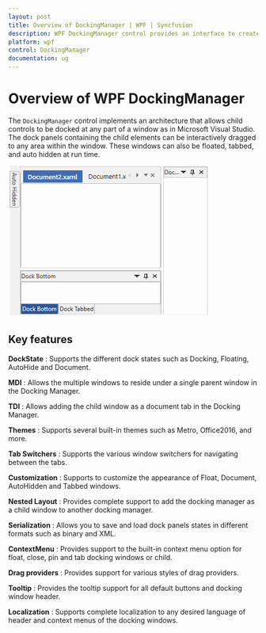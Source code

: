 ```yaml
---
layout: post
title: Overview of DockingManager | WPF | Syncfusion
description: WPF DockingManager control provides an interface to create a Visual Studio-like dock windows and provides the floating panels, autohide, and tabbed documents.
platform: wpf
control: DockingManager
documentation: ug
---
```


# Overview of WPF DockingManager

The `DockingManager` control implements an architecture that allows child controls to be docked at any part of a window as in Microsoft Visual Studio. The dock panels containing the child elements can be interactively dragged to any area within the window. These windows can also be floated, tabbed, and auto hidden at run time.

![Overview of WPF Docking Manger control](Overview_images/wpf-docking-overview.png)

## Key features

**DockState** : Supports the different dock states such as Docking, Floating, AutoHide and Document.

**MDI** : Allows the multiple windows to reside under a single parent window in the Docking Manager.

**TDI** : Allows adding the child window as a document tab in the Docking Manager.

**Themes** : Supports several built-in themes such as Metro, Office2016, and more.

**Tab Switchers** : Supports the various window switchers for navigating between the tabs.

**Customization** : Supports to customize the appearance of Float, Document, AutoHidden and Tabbed windows.

**Nested Layout** : Provides complete support to add the docking manager as a child window to another docking manager.

**Serialization** : Allows you to save and load dock panels states in different formats such as binary and XML.

**ContextMenu** : Provides support to the built-in context menu option for float, close, pin and tab docking windows or child.

**Drag providers** : Provides support for various styles of drag providers.

**Tooltip** : Provides the tooltip support for all default buttons and docking window header.

**Localization** : Supports complete localization to any desired language of header and context menus of the docking windows.
